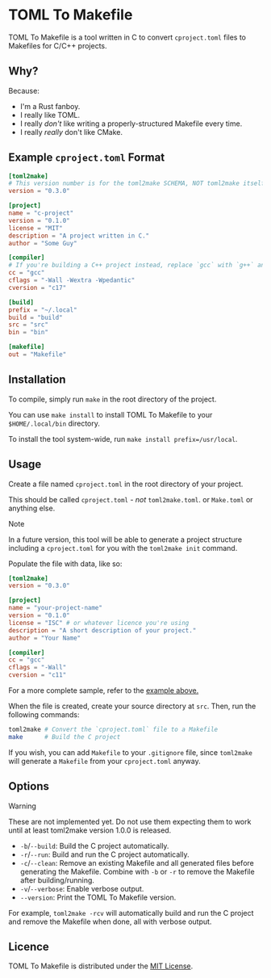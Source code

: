# TOML To Makefile

TOML To Makefile is a tool written in C to convert `cproject.toml` files to
Makefiles for C/C++ projects.

## Why?

Because:

* I'm a Rust fanboy.
* I really like TOML.
* I really *don't* like writing a properly-structured Makefile every time.
* I really *really* don't like CMake.

## Example `cproject.toml` Format

```toml
[toml2make]
# This version number is for the toml2make SCHEMA, NOT toml2make itself.
version = "0.3.0"

[project]
name = "c-project"
version = "0.1.0"
license = "MIT"
description = "A project written in C."
author = "Some Guy"

[compiler]
# If you're building a C++ project instead, replace `gcc` with `g++` and `c17` with `c++17`.
cc = "gcc"
cflags = "-Wall -Wextra -Wpedantic"
cversion = "c17"

[build]
prefix = "~/.local"
build = "build"
src = "src"
bin = "bin"

[makefile]
out = "Makefile"
```

## Installation

To compile, simply run `make` in the root directory of the project.

You can use `make install` to install TOML To Makefile to your `$HOME/.local/bin` directory.

To install the tool system-wide, run `make install prefix=/usr/local`.

## Usage

Create a file named `cproject.toml` in the root directory of your project.

This should be called `cproject.toml` - *not* `toml2make.toml`. or `Make.toml`
or anything else.

> [!NOTE]
> In a future version, this tool will be able to generate a project structure
> including a `cproject.toml` for you with the `toml2make init` command.

Populate the file with data, like so:

```toml
[toml2make]
version = "0.3.0"

[project]
name = "your-project-name"
version = "0.1.0"
license = "ISC" # or whatever licence you're using
description = "A short description of your project."
author = "Your Name"

[compiler]
cc = "gcc"
cflags = "-Wall"
cversion = "c11"
```

For a more complete sample, refer to the [example above.](#example-cprojecttoml-format)

When the file is created, create your source directory at `src`. Then, run
the following commands:

```bash
toml2make # Convert the `cproject.toml` file to a Makefile
make      # Build the C project
```

If you wish, you can add `Makefile` to your `.gitignore` file, since `toml2make`
will generate a `Makefile` from your `cproject.toml` anyway.

## Options

> [!WARNING]
> These are not implemented yet. Do not use them expecting them to work until
> at least toml2make version 1.0.0 is released.

* `-b`/`--build`: Build the C project automatically.
* `-r`/`--run`: Build and run the C project automatically.
* `-c`/`--clean`: Remove an existing Makefile and all generated files before generating the Makefile.
  Combine with `-b` or `-r` to remove the Makefile after building/running.
* `-v`/`--verbose`: Enable verbose output.
* `--version`: Print the TOML To Makefile version.

For example, `toml2make -rcv` will automatically build and run the C project and remove the Makefile when done, all with verbose output.

## Licence

TOML To Makefile is distributed under the [MIT License](LICENSE).
